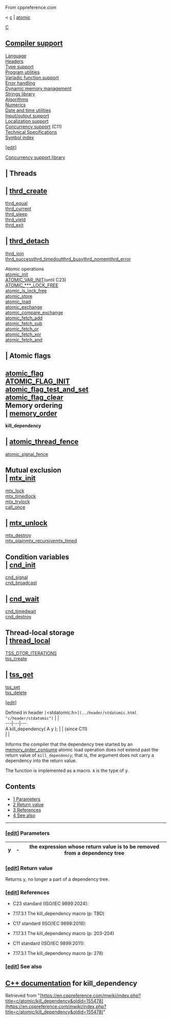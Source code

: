 From cppreference.com

< [c](../../c.html "c")‎ | [atomic](../atomic.html "c/atomic")

[ C](../../c.html "c")

[Compiler support](../compiler_support.html "c/compiler support")  
---  
[Language](../language.html "c/language")  
[Headers](../header.html "c/header")  
[Type support](../types.html "c/types")  
[Program utilities](../program.html "c/program")  
[Variadic function support](../variadic.html "c/variadic")  
[Error handling](../error.html "c/error")  
[Dynamic memory management](../memory.html "c/memory")  
[Strings library](../string.html "c/string")  
[Algorithms](../algorithm.html "c/algorithm")  
[Numerics](../numeric.html "c/numeric")  
[Date and time utilities](../chrono.html "c/chrono")  
[Input/output support](../io.html "c/io")  
[Localization support](../locale.html "c/locale")  
[Concurrency support](../thread.html "c/thread") (C11)  
[Technical Specifications](../experimental.html "c/experimental")  
[Symbol index](../index.html "c/symbol index")  
  
[[edit]](https://en.cppreference.com/mwiki/index.php?title=Template:c/navbar_content&action=edit)

[ Concurrency support library](../thread.html "c/thread")

|  Threads  
---  
| [thrd_create](../thread/thrd_create.html "c/thread/thrd create")  
---  
[thrd_equal](../thread/thrd_equal.html "c/thread/thrd equal")  
[thrd_current](../thread/thrd_current.html "c/thread/thrd current")  
[thrd_sleep](../thread/thrd_sleep.html "c/thread/thrd sleep")  
[thrd_yield](../thread/thrd_yield.html "c/thread/thrd yield")  
[thrd_exit](../thread/thrd_exit.html "c/thread/thrd exit")  
  
| [thrd_detach](../thread/thrd_detach.html "c/thread/thrd detach")  
---  
[thrd_join](../thread/thrd_join.html "c/thread/thrd join")  
[thrd_successthrd_timedoutthrd_busythrd_nomemthrd_error](../thread/thrd_errors.html "c/thread/thrd errors")  
  
Atomic operations  
[atomic_init](atomic_init.html "c/atomic/atomic init")  
[ATOMIC_VAR_INIT](ATOMIC_VAR_INIT.html "c/atomic/ATOMIC VAR INIT")(until C23)  
[ATOMIC_***_LOCK_FREE](ATOMIC_LOCK_FREE_consts.html "c/atomic/ATOMIC LOCK FREE consts")  
[atomic_is_lock_free](atomic_is_lock_free.html "c/atomic/atomic is lock free")  
[atomic_store](atomic_store.html "c/atomic/atomic store")  
[atomic_load](atomic_load.html "c/atomic/atomic load")  
[atomic_exchange](atomic_exchange.html "c/atomic/atomic exchange")  
[atomic_compare_exchange](atomic_compare_exchange.html "c/atomic/atomic compare exchange")  
[atomic_fetch_add](atomic_fetch_add.html "c/atomic/atomic fetch add")  
[atomic_fetch_sub](atomic_fetch_sub.html "c/atomic/atomic fetch sub")  
[atomic_fetch_or](atomic_fetch_or.html "c/atomic/atomic fetch or")  
[atomic_fetch_xor](atomic_fetch_xor.html "c/atomic/atomic fetch xor")  
[atomic_fetch_and](atomic_fetch_and.html "c/atomic/atomic fetch and")  
  
|  Atomic flags  
---  
[atomic_flag](atomic_flag.html "c/atomic/atomic flag")  
[ATOMIC_FLAG_INIT](ATOMIC_FLAG_INIT.html "c/atomic/ATOMIC FLAG INIT")  
[atomic_flag_test_and_set](atomic_flag_test_and_set.html "c/atomic/atomic flag test and set")  
[atomic_flag_clear](atomic_flag_clear.html "c/atomic/atomic flag clear")  
Memory ordering  
| [memory_order](memory_order.html "c/atomic/memory order")  
---  
**kill_dependency**  
  
| [atomic_thread_fence](atomic_thread_fence.html "c/atomic/atomic thread fence")  
---  
[atomic_signal_fence](atomic_signal_fence.html "c/atomic/atomic signal fence")  
  
Mutual exclusion  
| [mtx_init](../thread/mtx_init.html "c/thread/mtx init")  
---  
[mtx_lock](../thread/mtx_lock.html "c/thread/mtx lock")  
[mtx_timedlock](../thread/mtx_timedlock.html "c/thread/mtx timedlock")  
[mtx_trylock](../thread/mtx_trylock.html "c/thread/mtx trylock")  
[call_once](../thread/ONCE_FLAG_INIT.html "c/thread/call once")  
  
| [mtx_unlock](../thread/mtx_unlock.html "c/thread/mtx unlock")  
---  
[mtx_destroy](../thread/mtx_destroy.html "c/thread/mtx destroy")  
[mtx_plainmtx_recursivemtx_timed](../thread/mtx_types.html "c/thread/mtx types")  
  
Condition variables  
| [cnd_init](../thread/cnd_init.html "c/thread/cnd init")  
---  
[cnd_signal](../thread/cnd_signal.html "c/thread/cnd signal")  
[cnd_broadcast](../thread/cnd_broadcast.html "c/thread/cnd broadcast")  
  
| [cnd_wait](../thread/cnd_wait.html "c/thread/cnd wait")  
---  
[cnd_timedwait](../thread/cnd_timedwait.html "c/thread/cnd timedwait")  
[cnd_destroy](../thread/cnd_destroy.html "c/thread/cnd destroy")  
  
Thread-local storage  
| [thread_local](../thread/thread_local.html "c/thread/thread local")  
---  
[TSS_DTOR_ITERATIONS](../thread/TSS_DTOR_ITERATIONS.html "c/thread/TSS DTOR ITERATIONS")  
[tss_create](../thread/tss_create.html "c/thread/tss create")  
  
| [tss_get](../thread/tss_get.html "c/thread/tss get")  
---  
[tss_set](../thread/tss_set.html "c/thread/tss set")  
[tss_delete](../thread/tss_delete.html "c/thread/tss delete")  
  
[[edit]](https://en.cppreference.com/mwiki/index.php?title=Template:c/thread/navbar_content&action=edit)

Defined in header `[`<stdatomic.h>`](../header/stdatomic.html "c/header/stdatomic")` |  |   
---|---|---  
A kill_dependency( A y ); |  |  (since C11)  
| |   
  
Informs the compiler that the dependency tree started by an [memory_order_consume](memory_order.html "c/atomic/memory order") atomic load operation does not extend past the return value of `kill_dependency`; that is, the argument does not carry a dependency into the return value. 

The function is implemented as a macro. `A` is the type of y. 

## Contents

  * [1 Parameters](kill_dependency.html#Parameters)
  * [2 Return value](kill_dependency.html#Return_value)
  * [3 References](kill_dependency.html#References)
  * [4 See also](kill_dependency.html#See_also)

  
---  
  
### [[edit](https://en.cppreference.com/mwiki/index.php?title=c/atomic/kill_dependency&action=edit&section=1 "Edit section: Parameters")] Parameters

y  |  \-  |  the expression whose return value is to be removed from a dependency tree   
---|---|---  
  
### [[edit](https://en.cppreference.com/mwiki/index.php?title=c/atomic/kill_dependency&action=edit&section=2 "Edit section: Return value")] Return value

Returns y, no longer a part of a dependency tree. 

### [[edit](https://en.cppreference.com/mwiki/index.php?title=c/atomic/kill_dependency&action=edit&section=3 "Edit section: References")] References

  * C23 standard (ISO/IEC 9899:2024): 



    

  * 7.17.3.1 The kill_dependency macro (p: TBD) 



  * C17 standard (ISO/IEC 9899:2018): 



    

  * 7.17.3.1 The kill_dependency macro (p: 203-204) 



  * C11 standard (ISO/IEC 9899:2011): 



    

  * 7.17.3.1 The kill_dependency macro (p: 278) 



### [[edit](https://en.cppreference.com/mwiki/index.php?title=c/atomic/kill_dependency&action=edit&section=4 "Edit section: See also")] See also

[C++ documentation](../../cpp/atomic/kill_dependency.html "cpp/atomic/kill dependency") for kill_dependency  
---  
  
Retrieved from "[https://en.cppreference.com/mwiki/index.php?title=c/atomic/kill_dependency&oldid=155478](https://en.cppreference.com/mwiki/index.php?title=c/atomic/kill_dependency&oldid=155478)" 
